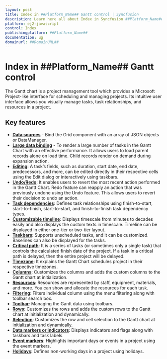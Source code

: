 ```yaml
---
layout: post
title: Index in ##Platform_Name## Gantt control | Syncfusion
description: Learn here all about Index in Syncfusion ##Platform_Name## Gantt control of Syncfusion Essential JS 2 and more.
platform: ej2-javascript
control: Index 
publishingplatform: ##Platform_Name##
documentation: ug
domainurl: ##DomainURL##
---
```


# Index in ##Platform_Name## Gantt control

The Gantt chart is a project management tool which provides a Microsoft Project-like interface for scheduling and managing projects. Its intuitive user interface allows you visually manage tasks, task relationships, and resources in a project.

## Key features

* [**Data sources**](./data-binding/) - Bind the Grid component with an array of JSON objects or DataManager.
* [**Large data binding**](./data-binding/) - To render a large number of tasks in the Gantt Chart with an effective performance. It allows users to load parent records alone on load time. Child records render on demand during expansion action.
* [**Editing**](./managing-tasks/): A task’s fields, such as duration, start date, end date, predecessors, and more, can be edited directly in their respective cells using the Edit dialog or interactively using taskbars.
* [**Undo/Redo**](./undo-redo/): It enables users to revert the most recent action performed in the Gantt Chart. Redo feature can reapply an action that was previously undone using the Undo feature. This allows users to revert their decision to undo an action.
* [**Task dependencies**](./task-dependency/): Defines task relationships using finish-to-start, start-to-finish, start-to-start, and finish-to-finish task dependency types.
* [**Customizable timeline**](./timeline/): Displays timescale from minutes to decades easily and also displays the custom texts in timescale. Timeline can be displayed in either one-tier or two-tier layout.
* [**Taskbars**](./task-scheduling/): Supports unscheduled tasks, and it can be customized. Baselines can also be displayed for the tasks.
* [**Critical path**](./critical-path/):  It is a series of tasks (or sometimes only a single task) that controls the calculated finish date of the project. If a task in a critical path is delayed, then the entire project will be delayed.
* [**Timezone**](./timezone/): It explains the Gantt Chart schedules project in their respective timezones.
* [**Columns**](./columns/): Customizes the columns and adds the custom columns to the Gantt chart at initialization.
* [**Resources**](./resources/): Resources are represented by staff, equipment, materials, and more. You can show and allocate the resources for each task.
* [**Filtering**](./filtering/): Filters individual column using the menu filtering along with toolbar search box.
* [**Toolbar**](./tool-bar/): Managing the Gantt data using toolbars.
* [**Rows**](./rows/): Customizes the rows and adds the custom rows to the Gantt chart at initialization and dynamically.
* [**Selection**](./selection/): Customizes the row and cell selection to the Gantt chart at initialization and dynamically.
* [**Data markers or indicators**](./appearance-customization/): Displays indicators and flags along with taskbars and task labels.
* [**Event markers**](./event-markers/): Highlights important days or events in a project using the event markers.
* [**Holidays**](./holidays/): Defines non-working days in a project using holidays.